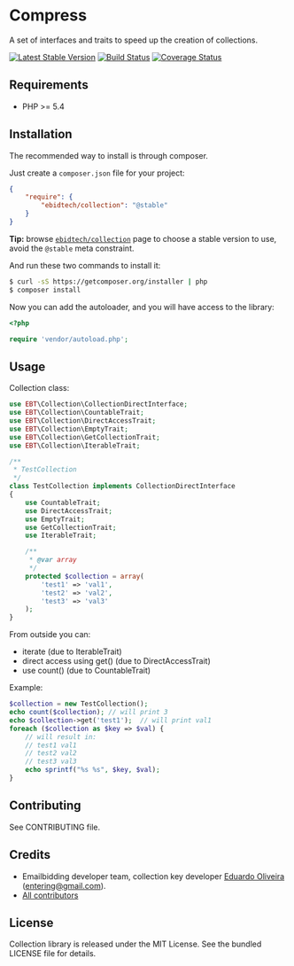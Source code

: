 # Compress #

A set of interfaces and traits to speed up the creation of collections.

[![Latest Stable Version](https://poser.pugx.org/ebidtech/collection/v/stable.png)](https://packagist.org/packages/ebidtech/collection)
 [![Build Status](https://travis-ci.org/ebidtech/collection.png?branch=master)](https://travis-ci.org/ebidtech/collection) [![Coverage Status](https://coveralls.io/repos/ebidtech/collection/badge.png?branch=master)](https://coveralls.io/r/ebidtech/collection?branch=master)

## Requirements ##

* PHP >= 5.4

## Installation ##

The recommended way to install is through composer.

Just create a `composer.json` file for your project:

``` json
{
    "require": {
        "ebidtech/collection": "@stable"
    }
}
```

**Tip:** browse [`ebidtech/collection`](https://packagist.org/packages/ebidtech/collection) page to choose a stable version to use, avoid the `@stable` meta constraint.

And run these two commands to install it:

```bash
$ curl -sS https://getcomposer.org/installer | php
$ composer install
```

Now you can add the autoloader, and you will have access to the library:

```php
<?php

require 'vendor/autoload.php';
```

## Usage ##

Collection class:

```php
use EBT\Collection\CollectionDirectInterface;
use EBT\Collection\CountableTrait;
use EBT\Collection\DirectAccessTrait;
use EBT\Collection\EmptyTrait;
use EBT\Collection\GetCollectionTrait;
use EBT\Collection\IterableTrait;

/**
 * TestCollection
 */
class TestCollection implements CollectionDirectInterface
{
    use CountableTrait;
    use DirectAccessTrait;
    use EmptyTrait;
    use GetCollectionTrait;
    use IterableTrait;

    /**
     * @var array
     */
    protected $collection = array(
        'test1' => 'val1',
        'test2' => 'val2',
        'test3' => 'val3'
    );
}
```

From outside you can:
* iterate (due to IterableTrait)
* direct access using get() (due to DirectAccessTrait)
* use count() (due to CountableTrait)

Example:

```php
$collection = new TestCollection();
echo count($collection); // will print 3
echo $collection->get('test1');  // will print val1
foreach ($collection as $key => $val) {
    // will result in:
    // test1 val1
    // test2 val2
    // test3 val3
    echo sprintf("%s %s", $key, $val);
}
```

## Contributing ##

See CONTRIBUTING file.

## Credits ##

* Emailbidding developer team, collection key developer [Eduardo Oliveira](https://github.com/entering) (entering@gmail.com).
* [All contributors](https://github.com/ebidtech/collection/contributors)

## License ##

Collection library is released under the MIT License. See the bundled LICENSE file for details.

